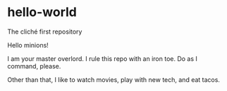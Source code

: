 # hello-world
The cliché first repository

Hello minions!

I am your master overlord. I rule this repo with an iron toe. Do as I command, please.

Other than that, I like to watch movies, play with new tech, and eat tacos.
